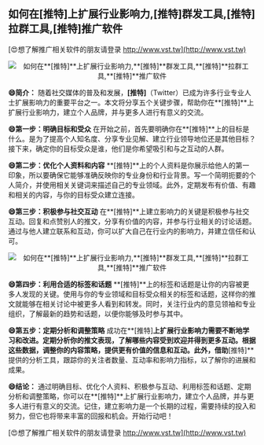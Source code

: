 ## **如何在**[推特]**上扩展行业影响力,**[推特]**群发工具,**[推特]**拉群工具,**[推特]**推广软件**

[😍想了解推广相关软件的朋友请登录 http://www.vst.tw](http://www.vst.tw)

 <center><img src="https://vst.tw/MP4/tuiguang/png/4.png" alt="如何在**[推特]**上扩展行业影响力,**[推特]**群发工具,**[推特]**拉群工具,**[推特]**推广软件"></center>

**😄简介：**
随着社交媒体的普及和发展，**[推特]**（Twitter）已成为许多行业专业人士扩展影响力的重要平台之一。本文将分享五个关键步骤，帮助你在**[推特]**上扩展行业影响力，建立个人品牌，并与更多人进行有意义的交流。

**😄第一步：明确目标和受众**
在开始之前，首先要明确你在**[推特]**上的目标是什么。是为了提高个人知名度、分享专业见解、建立行业领导地位还是其他目标？接下来，确定你的目标受众是谁，他们是你希望吸引和与之互动的人群。

**😄第二步：优化个人资料和内容**
**[推特]**上的个人资料是你展示给他人的第一印象，所以要确保它能够准确反映你的专业身份和行业背景。写一个简明扼要的个人简介，并使用相关关键词来描述自己的专业领域。此外，定期发布有价值、有趣和相关的内容，与你的目标受众建立连接。

**😄第三步：积极参与社交互动**
在**[推特]**上建立影响力的关键是积极参与社交互动。回复和点赞别人的推文，分享有价值的内容，并参与行业相关的讨论话题。通过与他人建立联系和互动，你可以扩大自己在行业内的影响力，并建立信任和认可。

 <center><img src="https://vst.tw/MP4/tuiguang/png/7.png" alt="如何在**[推特]**上扩展行业影响力,**[推特]**群发工具,**[推特]**拉群工具,**[推特]**推广软件"></center>

**😄第四步：利用合适的标签和话题**
**[推特]**上的标签和话题是让你的内容被更多人发现的关键。使用与你的专业领域和目标受众相关的标签和话题，这样你的推文就能够在相关讨论中被更多人看到和转发。同时，关注行业内的意见领袖和专业组织，了解最新的趋势和话题，以便你能够及时参与其中。

**😄第五步：定期分析和调整策略**
成功在**[推特]**上扩展行业影响力需要不断地学习和改进。定期分析你的推文表现，了解哪些内容受到欢迎并得到更多互动。根据这些数据，调整你的内容策略，提供更有价值的信息和互动。此外，借助**[推特]**提供的分析工具，跟踪你的关注者数量、互动率和影响力指标，以了解你的进展和成果。

**😄结论：**
通过明确目标、优化个人资料、积极参与互动、利用标签和话题、定期分析和调整策略，你可以在**[推特]**上扩展行业影响力，建立个人品牌，并与更多人进行有意义的交流。记住，建立影响力是一个长期的过程，需要持续的投入和努力，但它也将带来丰富的回报和机会。开始行动吧！

[😍想了解推广相关软件的朋友请登录 http://www.vst.tw](http://www.vst.tw)



